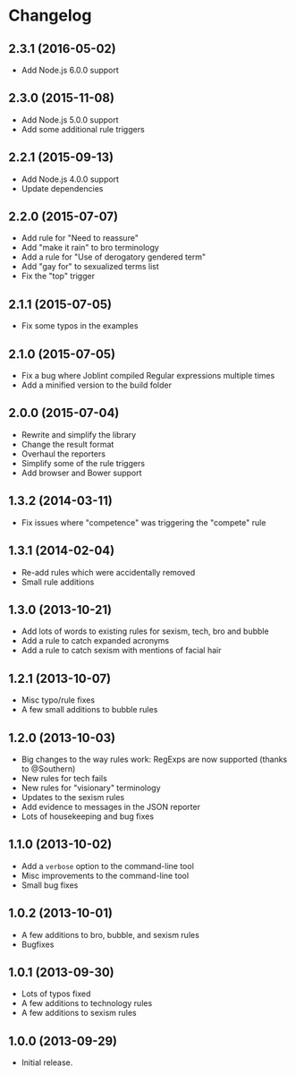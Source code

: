 
# Changelog

## 2.3.1 (2016-05-02)

  * Add Node.js 6.0.0 support

## 2.3.0 (2015-11-08)

  * Add Node.js 5.0.0 support
  * Add some additional rule triggers

## 2.2.1 (2015-09-13)

  * Add Node.js 4.0.0 support
  * Update dependencies

## 2.2.0 (2015-07-07)

  * Add rule for "Need to reassure"
  * Add "make it rain" to bro terminology
  * Add a rule for "Use of derogatory gendered term"
  * Add "gay for" to sexualized terms list
  * Fix the "top" trigger

## 2.1.1 (2015-07-05)

  * Fix some typos in the examples

## 2.1.0 (2015-07-05)

  * Fix a bug where Joblint compiled Regular expressions multiple times
  * Add a minified version to the build folder

## 2.0.0 (2015-07-04)

  * Rewrite and simplify the library
  * Change the result format
  * Overhaul the reporters
  * Simplify some of the rule triggers
  * Add browser and Bower support

## 1.3.2 (2014-03-11)

  * Fix issues where "competence" was triggering the "compete" rule

## 1.3.1 (2014-02-04)

  * Re-add rules which were accidentally removed
  * Small rule additions

## 1.3.0 (2013-10-21)

  * Add lots of words to existing rules for sexism, tech, bro and bubble
  * Add a rule to catch expanded acronyms
  * Add a rule to catch sexism with mentions of facial hair

## 1.2.1 (2013-10-07)

  * Misc typo/rule fixes
  * A few small additions to bubble rules

## 1.2.0 (2013-10-03)

  * Big changes to the way rules work: RegExps are now supported (thanks to @Southern)
  * New rules for tech fails
  * New rules for "visionary" terminology
  * Updates to the sexism rules
  * Add evidence to messages in the JSON reporter
  * Lots of housekeeping and bug fixes

## 1.1.0 (2013-10-02)

  * Add a `verbose` option to the command-line tool
  * Misc improvements to the command-line tool
  * Small bug fixes

## 1.0.2 (2013-10-01)

  * A few additions to bro, bubble, and sexism rules
  * Bugfixes

## 1.0.1 (2013-09-30)

  * Lots of typos fixed
  * A few additions to technology rules
  * A few additions to sexism rules

## 1.0.0 (2013-09-29)

  * Initial release.
